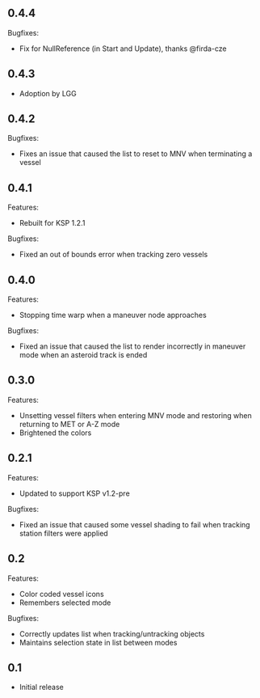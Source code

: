 ## 0.4.4
Bugfixes:
  - Fix for NullReference (in Start and Update), thanks @firda-cze

## 0.4.3
  - Adoption by LGG

## 0.4.2
   
Bugfixes:
 
  - Fixes an issue that caused the list to reset to MNV when terminating a vessel
  
## 0.4.1

Features:

  - Rebuilt for KSP 1.2.1
   
Bugfixes:
 
  - Fixed an out of bounds error when tracking zero vessels

## 0.4.0

Features:

  - Stopping time warp when a maneuver node approaches
 
Bugfixes:
 
  - Fixed an issue that caused the list to render incorrectly in maneuver mode when an asteroid track is ended
  
## 0.3.0

Features:

  - Unsetting vessel filters when entering MNV mode and restoring when returning to MET or A-Z mode
  - Brightened the colors

## 0.2.1

Features:

  - Updated to support KSP v1.2-pre

Bugfixes:

  - Fixed an issue that caused some vessel shading to fail when tracking station filters were applied

## 0.2

Features:

  - Color coded vessel icons
  - Remembers selected mode

Bugfixes:

  - Correctly updates list when tracking/untracking objects
  - Maintains selection state in list between modes

## 0.1
  - Initial release
